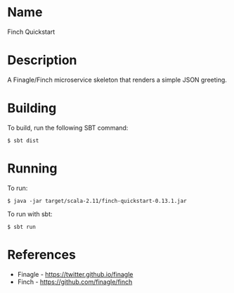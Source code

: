 Name
====

Finch Quickstart

Description
===========

A Finagle/Finch microservice skeleton that renders a simple JSON greeting.

Building
========

To build, run the following SBT command:

    $ sbt dist

Running
=======

To run:

    $ java -jar target/scala-2.11/finch-quickstart-0.13.1.jar

To run with sbt:

    $ sbt run

References
==========

-   Finagle - https://twitter.github.io/finagle
-   Finch - https://github.com/finagle/finch
